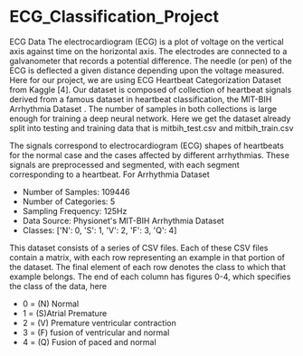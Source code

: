 # ECG_Classification_Project

ECG Data
The electrocardiogram (ECG) is a plot of voltage on the vertical axis against time on the 
horizontal axis. The electrodes are connected to a galvanometer that records a potential 
difference. The needle (or pen) of the ECG is deflected a given distance depending upon 
the voltage measured. Here for our project, we are using ECG Heartbeat Categorization 
Dataset from Kaggle [4]. Our dataset is composed of collection of heartbeat signals 
derived from a famous dataset in heartbeat classification, the MIT-BIH Arrhythmia
Dataset . The number of samples in both collections is large enough for training a deep 
neural network. Here we get the dataset already split into testing and training data that is
mitbih_test.csv and mitbih_train.csv 

The signals correspond to electrocardiogram (ECG) shapes of heartbeats for the normal 
case and the cases affected by different arrhythmias. These signals are preprocessed 
and segmented, with each segment corresponding to a heartbeat.
For Arrhythmia Dataset
* Number of Samples: 109446
* Number of Categories: 5
* Sampling Frequency: 125Hz
* Data Source: Physionet's MIT-BIH Arrhythmia Dataset
* Classes: ['N': 0, 'S': 1, 'V': 2, 'F': 3, 'Q': 4]
  
This dataset consists of a series of CSV files. Each of these CSV files contain a matrix, 
with each row representing an example in that portion of the dataset. The final element of 
each row denotes the class to which that example belongs. The end of each column has 
figures 0-4, which specifies the class of the data, here 
* 0 = (N) Normal 
* 1 = (S)Atrial Premature
* 2 = (V) Premature ventricular contraction
* 3 = (F) fusion of ventricular and normal
* 4 = (Q) Fusion of paced and normal
